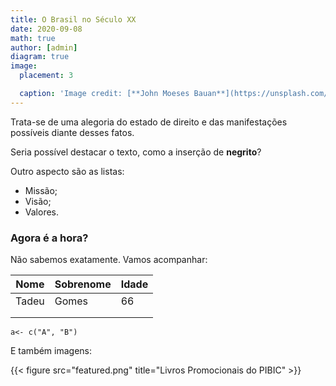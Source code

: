 ```yaml
---
title: O Brasil no Século XX
date: 2020-09-08
math: true
author: [admin]
diagram: true
image:
  placement: 3

  caption: 'Image credit: [**John Moeses Bauan**](https://unsplash.com/photos/OGZtQF8iC0g)'
---
```


Trata-se de uma alegoria do estado de direito e das manifestações possíveis diante desses fatos. 

Seria possível destacar o texto, como a inserção de **negrito**? 

Outro aspecto são as listas: 

- Missão;
- Visão; 
- Valores. 

### Agora é a hora? 



Não sabemos exatamente. Vamos acompanhar: 

| Nome  | Sobrenome | Idade |
| ----- | --------- | ----- |
| Tadeu | Gomes     | 66    |
|       |           |       |
|       |           |       |

`a<- c("A", "B")`



E também imagens: 

{{< figure src="featured.png" title="Livros Promocionais do PIBIC" >}}
